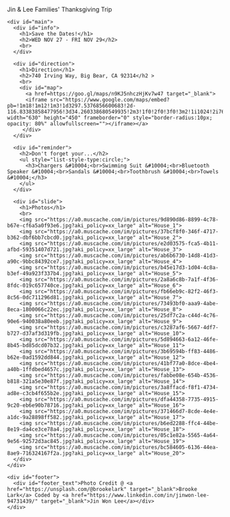 <!DOCTYPE html>
<html>
  <head>
    <title>Thanksgiving Trip</title>
    <meta name="description" content="Thanksgiving Trip">
    <link rel="stylesheet" href="style/reset.css">
    <link rel="stylesheet" href="style/style.css">
    <link rel="stylesheet" href="style/small.css" media="(max-width:630px)">
    <link href="https://fonts.googleapis.com/css?family=M+PLUS+Rounded+1c&display=swap" rel="stylesheet">
    <meta name="viewport" content="width=device-width, initial-scale=1, user-scalable=yes">
  </head>

  <body>
    <div id="head">
      <div id="head_text">Jin & Lee Families' Thanksgiving Trip</div>
    </div>

    <div id="main">
      <div id="info">
        <h1>Save the Dates!</h1>
        <h2>WED NOV 27 - FRI NOV 29</h2>
        <br>
      </div>

      <div id="direction">
        <h1>Direction</h1>
        <h2>740 Irving Way, Big Bear, CA 92314</h2 >
        <br>
        <div id="map">
          <a href=https://goo.gl/maps/n9KJ5nhczHjKv7w47 target="_blank">
          <iframe src="https://www.google.com/maps/embed?pb=!1m18!1m12!1m3!1d3297.5376856600683!2d-116.83383858477956!3d34.260338680549935!2m3!1f0!2f0!3f0!3m2!1i1024!2i768!4f13.1!3m3!1m2!1s0x80c4b5ba0f6859c7%3A0x6c9067455d0032e3!2s740%20Irving%20Way%2C%20Big%20Bear%2C%20CA%2092314!5e0!3m2!1sen!2sus!4v1573795780804!5m2!1sen!2sus" width="630" height="450" frameborder="0" style="border-radius:10px; opacity: 80%" allowfullscreen=""></iframe></a>
         </div>
      </div>

      <div id="reminder">
        <h2>Don't forget your...</h2>
        <ul style="list-style-type:circle;">
          <h3>Chargers &#10004;<br>Swimming Suit &#10004;<br>Bluetooth Speaker &#10004;<br>Sandals &#10004;<br>Toothbrush &#10004;<br>Towels &#10004;</h3>
        </ul>
      </div>
    
      <div id="slide">
        <h1>Photos</h1>
        <br>
        <img src="https://a0.muscache.com/im/pictures/9d890d86-8899-4c78-b67e-cf6a5a0f93e6.jpg?aki_policy=xx_large" alt="House_1">
        <img src="https://a0.muscache.com/im/pictures/37bcf8f0-346f-4717-b362-dbf6bb7cbcd0.jpg?aki_policy=xx_large" alt="House_2">
        <img src="https://a0.muscache.com/im/pictures/e2d03575-fca5-4b11-afbd-59351407d721.jpg?aki_policy=xx_large" alt="House_3">
        <img src="https://a0.muscache.com/im/pictures/ab6b6730-14d8-41d3-a90c-9bbc84392ce7.jpg?aki_policy=xx_large" alt="House_4">
        <img src="https://a0.muscache.com/im/pictures/b45e17d3-1d04-4c8a-b3ef-49a923f337b4.jpg?aki_policy=xx_large" alt="House_5">
        <img src="https://a0.muscache.com/im/pictures/2a8a6c8b-7a1f-4f36-8fdc-019c657740ce.jpg?aki_policy=xx_large" alt="House_6">
        <img src="https://a0.muscache.com/im/pictures/fb66eb9c-82f2-46f3-8c56-0dc711296d81.jpg?aki_policy=xx_large" alt="House_7">
        <img src="https://a0.muscache.com/im/pictures/73493bf0-aaa9-4abe-8eca-1800066c22ec.jpg?aki_policy=xx_large" alt="House_8">
        <img src="https://a0.muscache.com/im/pictures/25df7c2a-c44d-4c76-90e6-940038a80eeb.jpg?aki_policy=xx_large" alt="House_9">
        <img src="https://a0.muscache.com/im/pictures/c3287af6-5667-4df7-b727-d37af3d319fb.jpg?aki_policy=xx_large" alt="House_10">
        <img src="https://a0.muscache.com/im/pictures/5d894663-6a12-46fe-8b45-bd85dcd07b32.jpg?aki_policy=xx_large" alt="House_11">
        <img src="https://a0.muscache.com/im/pictures/3b69594b-ff83-4486-b62e-0ad1592dd844.jpg?aki_policy=xx_large" alt="House_12">
        <img src="https://a0.muscache.com/im/pictures/41bf77a0-8dce-4be4-a40b-1ffdbed4657c.jpg?aki_policy=xx_large" alt="House_13">
        <img src="https://a0.muscache.com/im/pictures/fabbe08e-654b-4536-b818-321a5e30e87f.jpg?aki_policy=xx_large" alt="House_14">
        <img src="https://a0.muscache.com/im/pictures/3a8ffacd-f8f1-4734-ad8e-c3cb4f655b2e.jpg?aki_policy=xx_large" alt="House_15">
        <img src="https://a0.muscache.com/im/pictures/dfa44358-7735-4915-9c20-eb6e90b78716.jpg?aki_policy=xx_large" alt="House_16">
        <img src="https://a0.muscache.com/im/pictures/371466d7-8cde-4e4e-a1dc-9a28898ff582.jpg?aki_policy=xx_large" alt="House_17">
        <img src="https://a0.muscache.com/im/pictures/b6ed2288-ffc4-44be-8e19-da4ce3ce78a4.jpg?aki_policy=xx_large" alt="House_18">
        <img src="https://a0.muscache.com/im/pictures/05c1e82a-5565-4a64-9e56-92572d3ac845.jpg?aki_policy=xx_large" alt="House_19">
        <img src="https://a0.muscache.com/im/pictures/bc584605-6136-44ea-8ae9-716324167f2a.jpg?aki_policy=xx_large" alt="House_20">
      </div>
    </div>

    <div id="footer">
      <div id="footer_text">Photo Credit @ <a href="https://unsplash.com/@brookelark" target="_blank">Brooke Lark</a> Coded by <a href="https://www.linkedin.com/in/jinwon-lee-94731439/" target="_blank">Jin Won Lee</a></div>
    </div>
  </body>
</html>